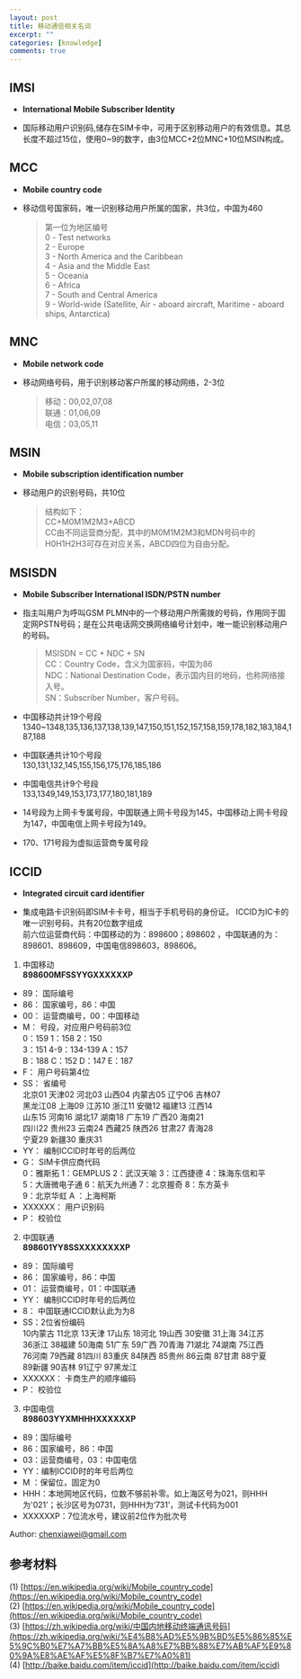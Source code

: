 ```yaml
---
layout: post
title: 移动通信相关名词
excerpt: ""
categories: [knowledge]
comments: true
---
```


## IMSI

*	**International Mobile Subscriber Identity**

*	国际移动用户识别码,储存在SIM卡中，可用于区别移动用户的有效信息。其总长度不超过15位，使用0~9的数字，由3位MCC+2位MNC+10位MSIN构成。

## MCC

*	**Mobile country code**

*	移动信号国家码，唯一识别移动用户所属的国家，共3位，中国为460

	> 第一位为地区编号  
	> 0 - Test networks  
	> 2 - Europe  
	> 3 - North America and the Caribbean  
	> 4 - Asia and the Middle East  
	> 5 - Oceania  
	> 6 - Africa  
	> 7 - South and Central America  
	> 9 - World-wide (Satellite, Air - aboard aircraft, Maritime - aboard ships, Antarctica)  

## MNC

*	**Mobile network code**

*	移动网络号码，用于识别移动客户所属的移动网络，2-3位

	> 移动：00,02,07,08  
	> 联通：01,06,09  
	> 电信：03,05,11  

## MSIN

*	**Mobile subscription identification number**

*	移动用户的识别号码，共10位

	> 结构如下：  
	> CC+M0M1M2M3+ABCD  
	> CC由不同运营商分配，其中的M0M1M2M3和MDN号码中的H0H1H2H3可存在对应关系，ABCD四位为自由分配。

## MSISDN 
*	**Mobile Subscriber International ISDN/PSTN number**

*	指主叫用户为呼叫GSM PLMN中的一个移动用户所需拨的号码，作用同于固定网PSTN号码；是在公共电话网交换网络编号计划中，唯一能识别移动用户的号码。

	> MSISDN = CC + NDC + SN  
	> CC：Country Code，含义为国家码，中国为86  
	> NDC：National Destination Code，表示国内目的地码，也称网络接入号。  
	> SN：Subscriber Number，客户号码。

* 中国移动共计19个号段  
1340~1348,135,136,137,138,139,147,150,151,152,157,158,159,178,182,183,184,187,188

* 中国联通共计10个号段  
130,131,132,145,155,156,175,176,185,186

* 中国电信共计9个号段  
133,1349,149,153,173,177,180,181,189

* 14号段为上网卡专属号段，中国联通上网卡号段为145，中国移动上网卡号段为147，中国电信上网卡号段为149。

* 170、171号段为虚拟运营商专属号段

## ICCID

*	**Integrated circuit card identifier**

* 集成电路卡识别码即SIM卡卡号，相当于手机号码的身份证。 ICCID为IC卡的唯一识别号码，共有20位数字组成  
前六位运营商代码：中国移动的为：898600；898602 ，中国联通的为：898601、898609，中国电信898603，898606。

1. 中国移动  
**898600MFSSYYGXXXXXXP**  
 * 89： 国际编号  
 * 86： 国家编号，86：中国  
 * 00： 运营商编号，00：中国移动  
 * M： 号段，对应用户号码前3位  
   0：159 1：158 2：150  
   3：151 4-9：134-139 A：157  
   B：188 C：152 D：147 E：187  
 * F： 用户号码第4位  
 * SS： 省编号  
   北京01 天津02 河北03 山西04 内蒙古05 辽宁06 吉林07  
   黑龙江08 上海09 江苏10 浙江11 安徽12 福建13 江西14  
   山东15 河南16 湖北17 湖南18 广东19 广西20 海南21  
   四川22 贵州23 云南24 西藏25 陕西26 甘肃27 青海28  
   宁夏29 新疆30 重庆31  
 * YY： 编制ICCID时年号的后两位  
 * G： SIM卡供应商代码  
   0：雅斯拓 1：GEMPLUS 2：武汉天喻 3：江西捷德 4：珠海东信和平  
   5：大唐微电子通 6：航天九州通 7：北京握奇 8：东方英卡  
   9：北京华虹 A ：上海柯斯  
 * XXXXXX： 用户识别码  
 * P： 校验位

2. 中国联通  
**898601YY8SSXXXXXXXXP**  
 * 89： 国际编号  
 * 86： 国家编号，86：中国  
 * 01： 运营商编号，01：中国联通  
 * YY： 编制ICCID时年号的后两位  
 * 8： 中国联通ICCID默认此为为8  
 * SS：2位省份编码  
   10内蒙古 11北京 13天津 17山东 18河北 19山西 30安徽 31上海 34江苏  
   36浙江 38福建 50海南 51广东 59广西 70青海 71湖北 74湖南 75江西  
   76河南 79西藏 81四川 83重庆 84陕西 85贵州 86云南 87甘肃 88宁夏  
   89新疆 90吉林 91辽宁 97黑龙江  
 * XXXXXX： 卡商生产的顺序编码  
 * P： 校验位  

3. 中国电信  
**898603YYXMHHHXXXXXXP**  
 * 89：国际编号  
 * 86：国家编号，86：中国  
 * 03：运营商编号，03：中国电信  
 * YY：编制ICCID时的年号后两位  
 * M ：保留位，固定为0  
 * HHH：本地网地区代码，位数不够前补零。如上海区号为021，则HHH为'021’；长沙区号为0731，则HHH为‘731’，测试卡代码为001  
 * XXXXXXP：7位流水号，建议前2位作为批次号  

Author: chenxiawei@gmail.com   

## 参考材料

(1) [https://en.wikipedia.org/wiki/Mobile_country_code](https://en.wikipedia.org/wiki/Mobile_country_code)   
(2) [https://en.wikipedia.org/wiki/Mobile_country_code](https://en.wikipedia.org/wiki/Mobile_country_code)  
(3) [https://zh.wikipedia.org/wiki/中国内地移动终端通讯号码](https://zh.wikipedia.org/wiki/%E4%B8%AD%E5%9B%BD%E5%86%85%E5%9C%B0%E7%A7%BB%E5%8A%A8%E7%BB%88%E7%AB%AF%E9%80%9A%E8%AE%AF%E5%8F%B7%E7%A0%81)  
(4) [http://baike.baidu.com/item/iccid](http://baike.baidu.com/item/iccid)  



